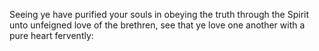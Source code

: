 Seeing ye have purified your souls in obeying the truth through the Spirit unto unfeigned love of the brethren, see that ye love one another with a pure heart fervently:
